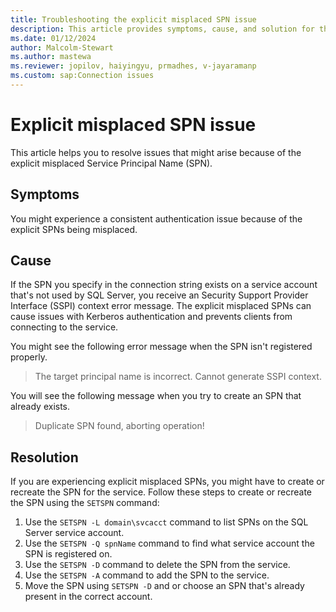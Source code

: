 ```yaml
---
title: Troubleshooting the explicit misplaced SPN issue 
description: This article provides symptoms, cause, and solution for the consistent authentication issue of explicit SPN being misplaced.  
ms.date: 01/12/2024
author: Malcolm-Stewart
ms.author: mastewa
ms.reviewer: jopilov, haiyingyu, prmadhes, v-jayaramanp
ms.custom: sap:Connection issues
---
```


# Explicit misplaced SPN issue

This article helps you to resolve issues that might arise because of the explicit misplaced Service Principal Name (SPN).

## Symptoms

You might experience a consistent authentication issue because of the explicit SPNs being misplaced.

## Cause

If the SPN you specify in the connection string exists on a service account that's not used by SQL Server, you receive an Security Support Provider Interface (SSPI) context error message. The explicit misplaced SPNs can cause issues with Kerberos authentication and prevents clients from connecting to the service.

You might see the following error message when the SPN isn't registered properly.

> The target principal name is incorrect. Cannot generate SSPI context.

You will see the following message when you try to create an SPN that already exists.

> Duplicate SPN found, aborting operation!

## Resolution

If you are experiencing explicit misplaced SPNs, you might have to create or recreate the SPN for the service. Follow these steps to create or recreate the SPN using the `SETSPN` command:

1. Use the `SETSPN -L domain\svcacct` command to list SPNs on the SQL Server service account.
1. Use the `SETSPN -Q spnName` command to find what service account the SPN is registered on.
1. Use the `SETSPN -D` command to delete the SPN from the service.
1. Use the `SETSPN -A` command to add the SPN to the service.
1. Move the SPN using `SETSPN -D` and or choose an SPN that's already present in the correct account.
